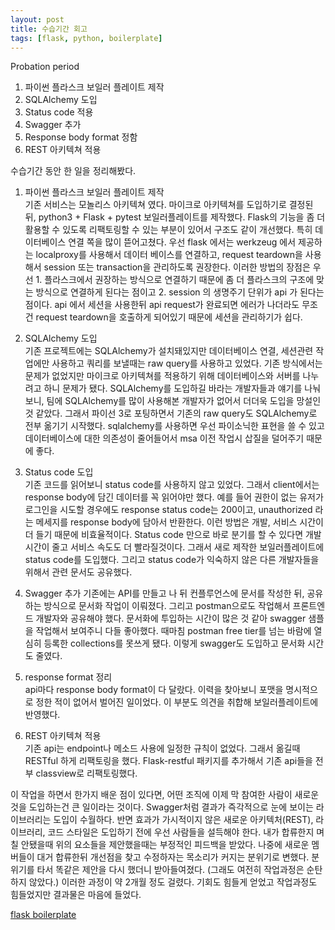 ```yaml
---
layout: post
title: 수습기간 회고
tags: [flask, python, boilerplate]
---
```


Probation period

1. 파이썬 플라스크 보일러 플레이트 제작
2. SQLAlchemy 도입
3. Status code 적용
4. Swagger 추가
5. Response body format 정함
6. REST 아키텍쳐 적용


수습기간 동안 한 일을 정리해봤다.


1. 파이썬 플라스크 보일러 플레이트 제작  
기존 서비스는 모놀리스 아키텍쳐 였다. 마이크로 아키텍쳐를 도입하기로 결정된 뒤, python3 + Flask + pytest 보일러플레이트를 제작했다. Flask의 기능을 좀 더 활용할 수 있도록 리팩토링할 수 있는 부분이 있어서 구조도 같이 개선했다. 특히 데이터베이스 연결 쪽을 많이 뜯어고쳤다. 우선 flask 에서는 werkzeug 에서 제공하는 localproxy를 사용해서 데이터 베이스를 연결하고, request teardown을 사용해서 session 또는 transaction을 관리하도록 권장한다. 이러한 방법의 장점은 우선 1. 플라스크에서 권장하는 방식으로 연결하기 때문에 좀 더 플라스크의 구조에 맞는 방식으로 연결하게 된다는 점이고 2. session 의 생명주기 단위가 api 가 된다는 점이다.
api 에서 세션을 사용한뒤 api request가 완료되면 에러가 나더라도 무조건 request teardown을 호출하게 되어있기 때문에 세션을 관리하기가 쉽다. 

2. SQLAlchemy 도입  
기존 프로젝트에는 SQLAlchemy가 설치돼있지만 데이터베이스 연결, 세션관련 작업에만 사용하고 쿼리를 보낼때는 raw query를 사용하고 있었다. 기존 방식에서는 문제가 없었지만 마이크로 아키텍쳐를 적용하기 위해 데이터베이스와 서버를 나누려고 하니 문제가 됐다. SQLAlchemy를 도입하길 바라는 개발자들과 얘기를 나눠보니, 팀에 SQLAlchemy를 많이 사용해본 개발자가 없어서 더더욱 도입을 망설인 것 같았다. 그래서 파이선 3로 포팅하면서 기존의 raw query도 SQLAlchemy로 전부 옮기기 시작했다. sqlalchemy를 사용하면 우선 파이소닉한 표현을 쓸 수 있고 데이터베이스에 대한 의존성이 줄어들어서 msa 이전 작업시 삽질을 덜어주기 때문에 좋다.

3. Status code 도입  
기존 코드를 읽어보니 status code를 사용하지 않고 있었다. 그래서 client에서는 response body에 담긴 데이터를 꼭 읽어야만 했다. 예를 들어 권한이 없는 유저가 로그인을 시도할 경우에도 response status code는 200이고, unauthorized 라는 메세지를 response body에 담아서 반환한다. 
이런 방법은 개발, 서비스 시간이 더 들기 때문에 비효율적이다. Status code 만으로 바로 분기를 할 수 있다면 개발 시간이 줄고 서비스 속도도 더 빨라질것이다. 그래서 새로 제작한 보일러플레이트에 status code를 도입했다. 그리고 status code가 익숙하지 않은 다른 개발자들을 위해서 관련 문서도 공유했다.

4. Swagger 추가 
기존에는 API를 만들고 나 뒤 컨플루언스에 문서를 작성한 뒤, 공유하는 방식으로 문서화 작업이 이뤄졌다. 그리고 postman으로도 작업해서 프론트엔드 개발자와 공유해야 했다. 문서화에 투입하는 시간이 많은 것 같아 swagger 샘플을 작업해서 보여주니 다들 좋아했다. 때마침 postman free tier를 넘는 바람에 열심히 등록한 collections를 못쓰게 됐다. 이렇게 swagger도 도입하고 문서화 시간도 줄였다.

5. response format 정리  
api마다 response body format이 다 달랐다. 이력을 찾아보니 포맷을 명시적으로 정한 적이 없어서 벌어진 일이었다. 이 부분도 의견을 취합해 보일러플레이트에 반영했다.

6. REST 아키텍쳐 적용  
기존 api는 endpoint나 메소드 사용에 일정한 규칙이 없었다. 그래서 옮길때 RESTful 하게 리팩토링을 했다. Flask-restful 패키지를 추가해서 기존 api들을 전부 classview로 리팩토링했다.

이 작업을 하면서 한가지 배운 점이 있다면, 어떤 조직에 이제 막 참여한 사람이 새로운 것을 도입하는건 큰 일이라는 것이다. Swagger처럼 결과가 즉각적으로 눈에 보이는 라이브러리는 도입이 수월하다. 반면 효과가 가시적이지 않은 새로운 아키텍처(REST), 라이브러리, 코드 스타일은 도입하기 전에 우선 사람들을 설득해야 한다. 내가 합류한지 며칠 안됐을때 위의 요소들을 제안했을때는 부정적인 피드백을 받았다. 나중에 새로운 멤버들이 대거 합류한뒤 개선점을 찾고 수정하자는 목소리가 커지는 분위기로 변했다. 분위기를 타서 똑같은 제안을 다시 했더니 받아들여졌다. (그래도 여전히 작업과정은 순탄하지 않았다.) 이러한 과정이 약 2개월 정도 걸렸다. 기회도 힘들게 얻었고 작업과정도 힘들었지만 결과물은 마음에 들었다. 

[flask boilerplate](https://github.com/suhyunbaik/flask-restful-boilerplate)











